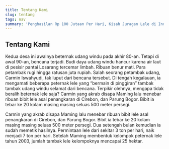 ```yaml
---
title: Tentang Kami
slug: tentang
tags: nav
summary: 'Penghasilan Rp 100 Jutaan Per Hari, Kisah Juragan Lele di Indramayu'
---
```

## Tentang Kami

Kedua desa ini awalnya beternak udang windu pada akhir 80-an. Tetapi di awal 90-an, bencana terjadi. Budi daya udang windu hancur karena air laut di pesisir pantai Losarang tercemar limbah. Ribuan benur mati. Para petambak rugi hingga ratusan juta rupiah. Salah seorang petambak udang, Carmin Iswahyudi, tak luput dari bencana tersebut. Di tengah kegalauan, ia mengamati beberapa peternak lele yang “bermain di pinggiran” tambak tambak udang windu selamat dari bencana. Terpikir olehnya, mengapa tidak beralih beternak lele saja? Carmin yang akrab disapa Maming lalu menebar ribuan bibit lele asal penangkaran di Cirebon, dan Parung Bogor. Bibit ia tebar ke 20 kolam masing masing seluas 500 meter persegi.

Carmin yang akrab disapa Maming lalu menebar ribuan bibit lele asal penangkaran di Cirebon, dan Parung Bogor. Bibit ia tebar ke 20 kolam masing masing seluas 500 meter persegi. Dua setengah bulan kemudian ia sudah memetik hasilnya. Permintaan lele dari sekitar 3 ton per hari, naik menjadi 7 ton per hari. Setelah Maming membentuk kelompok peternak lele tahun 2003, jumlah tambak lele kelompoknya mencapai 25 hektar.
